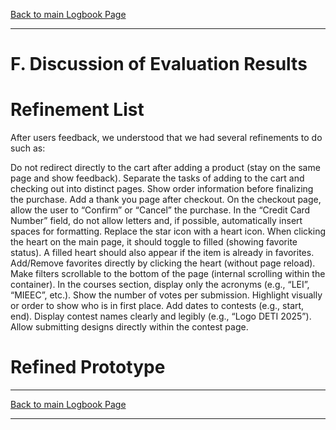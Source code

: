 [Back to main Logbook Page](../hci_logbook.md)

---

# F. Discussion of Evaluation Results


# Refinement List

After users feedback, we understood that we had several refinements to do such as:

  Do not redirect directly to the cart after adding a product (stay on the same page and show feedback).
	Separate the tasks of adding to the cart and checking out into distinct pages.
	Show order information before finalizing the purchase.
	Add a thank you page after checkout.
	On the checkout page, allow the user to “Confirm” or “Cancel” the purchase.
	In the “Credit Card Number” field, do not allow letters and, if possible, automatically insert spaces for formatting.
  Replace the star icon with a heart icon.
	When clicking the heart on the main page, it should toggle to filled (showing favorite status).
	A filled heart should also appear if the item is already in favorites.
	Add/Remove favorites directly by clicking the heart (without page reload).
	Make filters scrollable to the bottom of the page (internal scrolling within the container).
	In the courses section, display only the acronyms (e.g., “LEI”, “MIEEC”, etc.).
	Show the number of votes per submission.
	Highlight visually or order to show who is in first place.
	Add dates to contests (e.g., start, end).
	Display contest names clearly and legibly (e.g., “Logo DETI 2025”).
	Allow submitting designs directly within the contest page.

# Refined Prototype
  

---
[Back to main Logbook Page](../hci_logbook.md)

---
